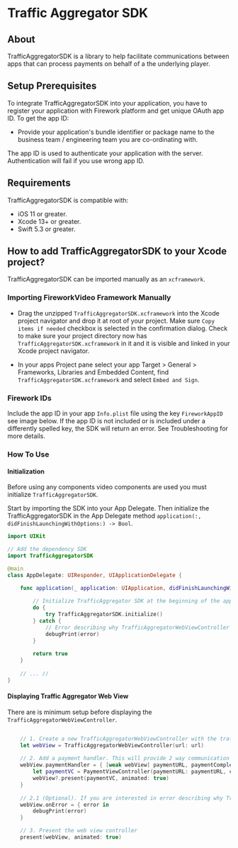 # Traffic Aggregator SDK

## About

TrafficAggregatorSDK is a library to help facilitate communications between apps that can process payments on behalf of a the underlying player.

## Setup Prerequisites

To integrate TrafficAggregatorSDK into your application, you have to register your application with Firework platform and get unique OAuth app ID. To get the app ID:

- Provide your application's bundle identifier or package name to the business team / engineering team you are co-ordinating with.

The app ID is used to authenticate your application with the server. Authentication will fail if you use wrong app ID.

## Requirements

TrafficAggregatorSDK is compatible with:

  - iOS 11 or greater.
  - Xcode 13+ or greater.
  - Swift 5.3 or greater.

## How to add TrafficAggregatorSDK to your Xcode project?

TrafficAggregatorSDK can be imported manually as an `xcframework`.

### Importing FireworkVideo Framework Manually

* Drag the unzipped `TrafficAggregatorSDK.xcframework` into the Xcode project navigator and drop it at root of your project. Make sure `Copy items if needed` checkbox is selected in the confirmation dialog. Check to make sure your project directory now has `TrafficAggregatorSDK.xcframework` in it and it is visible and linked in your Xcode project navigator.

* In your apps Project pane select your app Target > General > Frameworks, Libraries and Embedded Content, find `TrafficAggregatorSDK.xcframework` and select `Embed and Sign`.

### Firework IDs

Include the app ID in your app `Info.plist` file using the key `FireworkAppID` see image below. If the app ID is not included or is included under a differently spelled key, the SDK will return an error. See Troubleshooting for more details.

### How To Use

#### Initialization

Before using any components video components are used you must initialize `TrafficAggregatorSDK`.

Start by importing the SDK into your App Delegate. Then initialize the TrafficAggregatorSDK in the App Delegate method `application(:, didFinishLaunchingWithOptions:) -> Bool`.

```swift
import UIKit

// Add the dependency SDK
import TrafficAggregatorSDK

@main
class AppDelegate: UIResponder, UIApplicationDelegate {

    func application(_ application: UIApplication, didFinishLaunchingWithOptions launchOptions: [UIApplication.LaunchOptionsKey: Any]?) -> Bool {
    
        // Initialize TrafficAggregator SDK at the beginning of the app's life cycle
        do {
            try TrafficAggregatorSDK.initialize()
        } catch {
            // Error describing why TrafficAggregatorWebViewController can't be initialized
            debugPrint(error)
        }
        
        return true
    }
    
    // ... // 
}
```

#### Displaying Traffic Aggregator Web View

There are is minimum setup before displaying the `TrafficAggregatorWebViewController`.

```swift

    // 1. Create a new TrafficAggregatorWebViewController with the traffic aggregator url.
    let webView = TrafficAggregatorWebViewController(url: url)
    
    // 2. Add a payment handler. This will provide 2 way communication between the web view and your app. 
    webView.paymentHandler = { [weak webView] paymentURL, paymentComplete in
        let paymentVC = PaymentViewController(paymentURL: paymentURL, completionHandler: paymentComplete)
        webView?.present(paymentVC, animated: true)
    }
    
    // 2.1 (Optional). If you are interested in error describing why TrafficAggregatorWebViewController can't be instantiated.
    webView.onError = { error in
        debugPrint(error)
    }

    // 3. Present the web view controller
    present(webView, animated: true)
```
